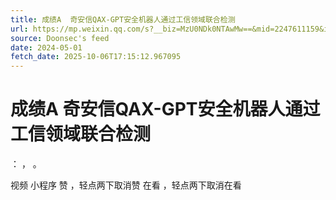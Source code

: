 ```yaml
---
title: 成绩A  奇安信QAX-GPT安全机器人通过工信领域联合检测
url: https://mp.weixin.qq.com/s?__biz=MzU0NDk0NTAwMw==&mid=2247611159&idx=1&sn=af567fbb35385277f3b0873951c6ce82
source: Doonsec's feed
date: 2024-05-01
fetch_date: 2025-10-06T17:15:12.967095
---
```


# 成绩A  奇安信QAX-GPT安全机器人通过工信领域联合检测

：
，
。

视频
小程序
赞
，轻点两下取消赞
在看
，轻点两下取消在看